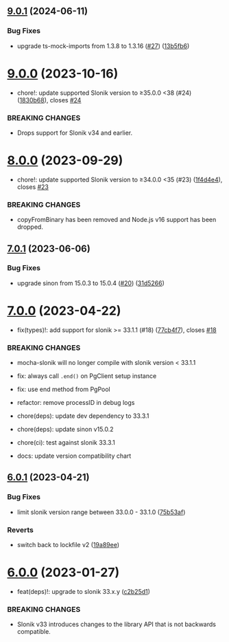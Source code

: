 ## [9.0.1](https://github.com/AndrewJo/mocha-slonik/compare/v9.0.0...v9.0.1) (2024-06-11)


### Bug Fixes

* upgrade ts-mock-imports from 1.3.8 to 1.3.16 ([#27](https://github.com/AndrewJo/mocha-slonik/issues/27)) ([13b5fb6](https://github.com/AndrewJo/mocha-slonik/commit/13b5fb623284335abae2e12b640073be893a6a1e))

# [9.0.0](https://github.com/AndrewJo/mocha-slonik/compare/v8.0.0...v9.0.0) (2023-10-16)


* chore!: update supported Slonik version to ≥35.0.0 <38 (#24) ([1830b68](https://github.com/AndrewJo/mocha-slonik/commit/1830b68a6a0e0209553c0d83a27b3bbeed2cf7e0)), closes [#24](https://github.com/AndrewJo/mocha-slonik/issues/24)


### BREAKING CHANGES

* Drops support for Slonik v34 and earlier.

# [8.0.0](https://github.com/AndrewJo/mocha-slonik/compare/v7.0.1...v8.0.0) (2023-09-29)


* chore!: update supported Slonik version to ≥34.0.0 <35 (#23) ([1f4d4e4](https://github.com/AndrewJo/mocha-slonik/commit/1f4d4e410810230fb511ce6a7ced7019924d24c9)), closes [#23](https://github.com/AndrewJo/mocha-slonik/issues/23)


### BREAKING CHANGES

* copyFromBinary has been removed and Node.js v16 support has been dropped.

## [7.0.1](https://github.com/AndrewJo/mocha-slonik/compare/v7.0.0...v7.0.1) (2023-06-06)


### Bug Fixes

* upgrade sinon from 15.0.3 to 15.0.4 ([#20](https://github.com/AndrewJo/mocha-slonik/issues/20)) ([31d5266](https://github.com/AndrewJo/mocha-slonik/commit/31d5266352b36d8951db28baffebca0da438255e))

# [7.0.0](https://github.com/AndrewJo/mocha-slonik/compare/v6.0.1...v7.0.0) (2023-04-22)


* fix(types)!: add support for slonik >= 33.1.1 (#18) ([77cb4f7](https://github.com/AndrewJo/mocha-slonik/commit/77cb4f730131815b73825d9c75232a83d145f38a)), closes [#18](https://github.com/AndrewJo/mocha-slonik/issues/18)


### BREAKING CHANGES

* mocha-slonik will no longer compile with slonik version < 33.1.1

* fix: always call `.end()` on PgClient setup instance

* fix: use end method from PgPool

* refactor: remove processID in debug logs

* chore(deps): update dev dependency to 33.3.1

* chore(deps): update sinon v15.0.2

* chore(ci): test against slonik 33.3.1

* docs: update version compatibility chart

## [6.0.1](https://github.com/AndrewJo/mocha-slonik/compare/v6.0.0...v6.0.1) (2023-04-21)


### Bug Fixes

* limit slonik version range between 33.0.0 - 33.1.0 ([75b53af](https://github.com/AndrewJo/mocha-slonik/commit/75b53af0e13f8072ed5af820825b4db38bd406ff))


### Reverts

* switch back to lockfile v2 ([19a89ee](https://github.com/AndrewJo/mocha-slonik/commit/19a89ee594bbafd4d95c9ebe96972579664d688a))

# [6.0.0](https://github.com/AndrewJo/mocha-slonik/compare/v5.0.1...v6.0.0) (2023-01-27)


* feat(deps)!: upgrade to slonik 33.x.y ([c2b25d1](https://github.com/AndrewJo/mocha-slonik/commit/c2b25d16cd0fd1e24cfd1191ead969a147db1882))


### BREAKING CHANGES

* Slonik v33 introduces changes to the library API that
is not backwards compatible.
